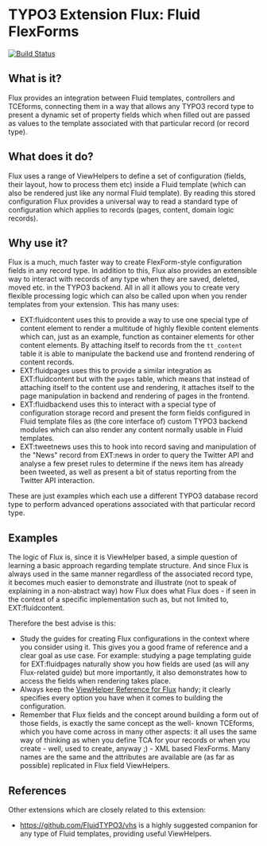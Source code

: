 TYPO3 Extension Flux: Fluid FlexForms
=====================================

[![Build Status](https://travis-ci.org/FluidTYPO3/flux.png?branch=master)](https://travis-ci.org/FluidTYPO3/flux)

## What is it?

Flux provides an integration between Fluid templates, controllers and TCEforms, connecting them in a way that allows any TYPO3
record type to present a dynamic set of property fields which when filled out are passed as values to the template associated
with that particular record (or record type).

## What does it do?

Flux uses a range of ViewHelpers to define a set of configuration (fields, their layout, how to process them etc) inside a Fluid
template (which can also be rendered just like any normal Fluid template). By reading this stored configuration Flux provides a
universal way to read a standard type of configuration which applies to records (pages, content, domain logic records).

## Why use it?

Flux is a much, much faster way to create FlexForm-style configuration fields in any record type. In addition to this, Flux also
provides an extensible way to interact with records of any type when they are saved, deleted, moved etc. in the TYPO3 backend.
All in all it allows you to create very flexible processing logic which can also be called upon when you render templates from
your extension. This has many uses:

* EXT:fluidcontent uses this to provide a way to use one special type of content element to render a multitude of highly
  flexible content elements which can, just as an example, function as container elements for other content elements. By attaching
  itself to records from the `tt_content` table it is able to manipulate the backend use and frontend rendering of content records.
* EXT:fluidpages uses this to provide a similar integration as EXT:fluidcontent but with the `pages` table, which means that
  instead of attaching itself to the content use and rendering, it attaches itself to the page manipulation in backend and
  rendering of pages in the frontend.
* EXT:fluidbackend uses this to interact with a special type of configuration storage record and present the form fields configured
  in Fluid template files as (the core interface of) custom TYPO3 backend modules which can also render any content normally
  usable in Fluid templates.
* EXT:tweetnews uses this to hook into record saving and manipulation of the "News" record from EXT:news in order to query the
  Twitter API and analyse a few preset rules to determine if the news item has already been tweeted, as well as present a bit of
  status reporting from the Twitter API interaction.

These are just examples which each use a different TYPO3 database record type to perform advanced operations associated with that
particular record type.

## Examples

The logic of Flux is, since it is ViewHelper based, a simple question of learning a basic approach regarding template structure.
And since Flux is always used in the same manner regardless of the associated record type, it becomes much easier to demonstrate
and illustrate (not to speak of explaining in a non-abstract way) how Flux does what Flux does - if seen in the context of a
specific implementation such as, but not limited to, EXT:fluidcontent.

Therefore the best advise is this:

* Study the guides for creating Flux configurations in the context where you consider using it. This gives you a good frame of
  reference and a clear goal as use case. For example: studying a page templating guide for EXT:fluidpages naturally show you
  how fields are used (as will any Flux-related guide) but more importantly, it also demonstrates how to access the fields when
  rendering takes place.
* Always keep the [ViewHelper Reference for Flux](http://fedext.net/viewhelpers/flux.html) handy; it clearly specifies every
  option you have when it comes to building the configuration.
* Remember that Flux fields and the concept around building a form out of those fields, is exactly the same concept as the well-
  known TCEforms, which you have come across in many other aspects: it all uses the same way of thinking as when you define TCA
  for your records or when you create - well, used to create, anyway ;) - XML based FlexForms. Many names are the same and the
  attributes are available are (as far as possible) replicated in Flux field ViewHelpers.


## References

Other extensions which are closely related to this extension:

* https://github.com/FluidTYPO3/vhs is a highly suggested companion for any type of Fluid templates, providing useful ViewHelpers.
